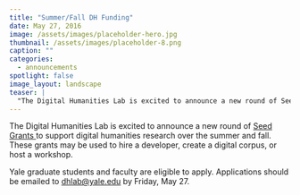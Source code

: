 ```yaml
---
title: "Summer/Fall DH Funding"
date: May 27, 2016
image: /assets/images/placeholder-hero.jpg
thumbnail: /assets/images/placeholder-8.png
caption: ""
categories: 
  - announcements
spotlight: false 
image_layout: landscape
teaser: |
  "The Digital Humanities Lab is excited to announce a new round of Seed Grants to support digital humanities research over the summer and fall. These grants may be used to hire a developer, create a..."
---
```


The Digital Humanities Lab is excited to announce a new round of <a href="http://web.library.yale.edu/dhlab/seedgrants" target="_blank"> Seed Grants </a> to support digital humanities research over the summer and fall. These grants may be used to hire a developer, create a digital corpus, or host a workshop.
   
Yale graduate students and faculty are eligible to apply. Applications should be emailed to <a href="mailto:dhlab@yale.edu"> dhlab@yale.edu </a> by Friday, May 27.
